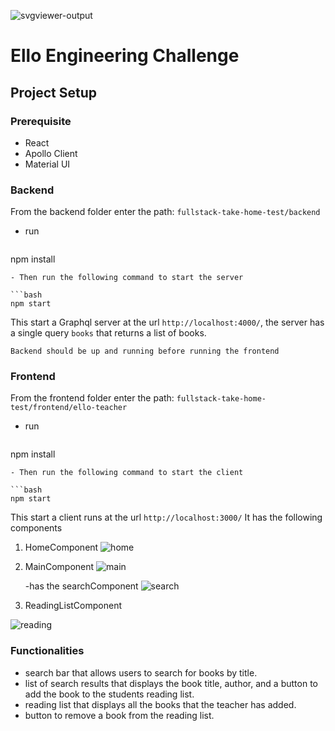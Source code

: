  ![svgviewer-output](https://github.com/ElloTechnology/backend_takehome/assets/3518127/561bc8d4-bffc-4360-b9ea-61e876bcec93)


# Ello Engineering Challenge

## Project Setup
### Prerequisite
- React
- Apollo Client
- Material UI

### Backend 
From the backend folder enter the path: `fullstack-take-home-test/backend`
- run
  ```bash
npm install
```
- Then run the following command to start the server

```bash
npm start
```

This start a Graphql server at the url `http://localhost:4000/`, the server has a single query `books` that returns a list of books. 

`Backend should be up and running before running the frontend`

### Frontend
From the frontend folder enter the path: `fullstack-take-home-test/frontend/ello-teacher`
- run
  ```bash
npm install
```
- Then run the following command to start the client

```bash
npm start
```

This start a client runs at the url `http://localhost:3000/` It has the following components 
1. HomeComponent
   ![home](https://github.com/edwinnab/Fullstack-take-home/assets/50041140/ff8e8fa7-e519-4749-8679-08f700d07543)

3. MainComponent
   ![main](https://github.com/edwinnab/Fullstack-take-home/assets/50041140/4f98160e-1456-462c-a27e-aa86116419ca)

   -has the searchComponent
   ![search](https://github.com/edwinnab/Fullstack-take-home/assets/50041140/df7d7d98-4824-41b3-be90-65f28a8cd4b6)

4. ReadingListComponent
   
![reading](https://github.com/edwinnab/Fullstack-take-home/assets/50041140/fdf5d30e-bc4c-4203-9dd3-6ac32adc6fd9)

### Functionalities
-  search bar that allows users to search for books by title.
-  list of search results that displays the book title, author, and a button to add the book to the students reading list.
-  reading list that displays all the books that the teacher has added.
-  button to remove a book from the reading list.
